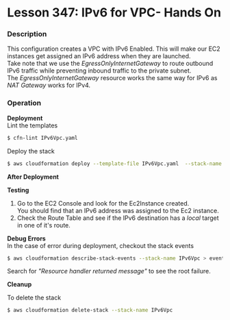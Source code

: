 # Lesson 347: IPv6 for VPC- Hands On

### Description

This configuration creates a VPC with IPv6 Enabled.
This will make our EC2 instances get assigned an IPv6 address when they are launched.  
Take note that we use the _EgressOnlyInternetGateway_ to route outbound IPv6 traffic while preventing inbound traffic to the private subnet.  
The _EgressOnlyInternetGateway_ resource works the same way for IPv6 as _NAT Gateway_ works for IPv4.

### Operation

**Deployment**  
Lint the templates

```bash
$ cfn-lint IPv6Vpc.yaml
```

Deploy the stack

```bash
$ aws cloudformation deploy --template-file IPv6Vpc.yaml  --stack-name IPv6Vpc
```

**After Deployment**

**Testing**

1. Go to the EC2 Console and look for the Ec2Instance created.  
   You should find that an IPv6 address was assigned to the Ec2 instance.
2. Check the Route Table and see if the IPv6 destination has a _local_ target in one of it's route.

**Debug Errors**  
 In the case of error during deployment, checkout the stack events

```bash
$ aws cloudformation describe-stack-events --stack-name IPv6Vpc > events.json
```

Search for _"Resource handler returned message"_ to see the root failure.

**Cleanup**

To delete the stack

```bash
$ aws cloudformation delete-stack --stack-name IPv6Vpc
```
